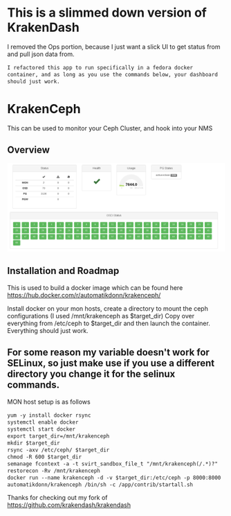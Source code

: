 # This is a slimmed down version of KrakenDash
 I removed the Ops portion, because I just want a slick UI to get status from and pull json data from.

    I refactored this app to run specifically in a fedora docker container, and as long as you use the commands below, your dashboard should just work. 

# KrakenCeph 
This can be used to monitor your Ceph Cluster, and hook into your NMS

## Overview

![Status dashboard](https://raw.githubusercontent.com/donnydavis/krakendash/master/screenshots/status.png "Status") 



## Installation and Roadmap


This is used to build a docker image which can be found here https://hub.docker.com/r/automatikdonn/krakenceph/

Install docker on your mon hosts, create a directory to mount the ceph configurations (I used /mnt/krakenceph as $target_dir) 
Copy over everything from /etc/ceph to $target_dir and then launch the container.
Everything should just work. 

## For some reason my variable doesn't work for SELinux, so just make use if you use a different directory you change it for the selinux commands. 


MON host setup is as follows
```
yum -y install docker rsync
systemctl enable docker
systemctl start docker
export target_dir=/mnt/krakenceph
mkdir $target_dir
rsync -axv /etc/ceph/ $target_dir
chmod -R 600 $target_dir
semanage fcontext -a -t svirt_sandbox_file_t "/mnt/krakenceph(/.*)?"
restorecon -Rv /mnt/krakenceph
docker run --name krakenceph -d -v $target_dir:/etc/ceph -p 8000:8000 automatikdonn/krakenceph /bin/sh -c /app/contrib/startall.sh
```
Thanks for checking out my fork of https://github.com/krakendash/krakendash

